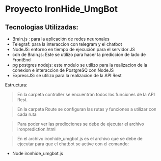 # Proyecto IronHide_UmgBot
## Tecnologias Utilizadas:
- Brain.js : para la aplicación de redes neuronales 
- Telegraf: para la interaccion con telegram y el chatbot
- NodeJS: entorno en tiempo de ejecución para el servidor JS
- cdn de Brain.js: Este se utilizo para hacer la prediccion de lado de FrontEnd
- pg postgres nodejs: este modulo se utilizo para la realizacion de la conexion e interaccion de PostgreSQ con NodeJS
- ExpressJS: se utilizo para la realizacion de la API Rest



Estructura:

> En la carpeta controller se encuentran todos los funciones de la API Rest.

> En la carpeta Route se configuran las rutas y funciones a utilizar con cada ruta

> Para poder ver las predicciones se debe de ejecutar el archivo ironprediction.html

> En el archivo ironhide_umgbot.js es el archivo que se debe de ejecutar para que el chatbot se active con el comando:
- Node ironhide_umgbot.js
